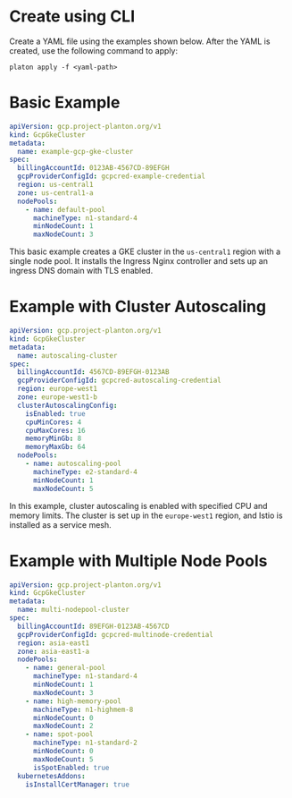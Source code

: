 # Create using CLI

Create a YAML file using the examples shown below. After the YAML is created, use the following command to apply:

```shell
platon apply -f <yaml-path>
```

# Basic Example

```yaml
apiVersion: gcp.project-planton.org/v1
kind: GcpGkeCluster
metadata:
  name: example-gcp-gke-cluster
spec:
  billingAccountId: 0123AB-4567CD-89EFGH
  gcpProviderConfigId: gcpcred-example-credential
  region: us-central1
  zone: us-central1-a
  nodePools:
    - name: default-pool
      machineType: n1-standard-4
      minNodeCount: 1
      maxNodeCount: 3
```

This basic example creates a GKE cluster in the `us-central1` region with a single node pool. It installs the Ingress
Nginx controller and sets up an ingress DNS domain with TLS enabled.

# Example with Cluster Autoscaling

```yaml
apiVersion: gcp.project-planton.org/v1
kind: GcpGkeCluster
metadata:
  name: autoscaling-cluster
spec:
  billingAccountId: 4567CD-89EFGH-0123AB
  gcpProviderConfigId: gcpcred-autoscaling-credential
  region: europe-west1
  zone: europe-west1-b
  clusterAutoscalingConfig:
    isEnabled: true
    cpuMinCores: 4
    cpuMaxCores: 16
    memoryMinGb: 8
    memoryMaxGb: 64
  nodePools:
    - name: autoscaling-pool
      machineType: e2-standard-4
      minNodeCount: 1
      maxNodeCount: 5
```

In this example, cluster autoscaling is enabled with specified CPU and memory limits. The cluster is set up in the
`europe-west1` region, and Istio is installed as a service mesh.

# Example with Multiple Node Pools

```yaml
apiVersion: gcp.project-planton.org/v1
kind: GcpGkeCluster
metadata:
  name: multi-nodepool-cluster
spec:
  billingAccountId: 89EFGH-0123AB-4567CD
  gcpProviderConfigId: gcpcred-multinode-credential
  region: asia-east1
  zone: asia-east1-a
  nodePools:
    - name: general-pool
      machineType: n1-standard-4
      minNodeCount: 1
      maxNodeCount: 3
    - name: high-memory-pool
      machineType: n1-highmem-8
      minNodeCount: 0
      maxNodeCount: 2
    - name: spot-pool
      machineType: n1-standard-2
      minNodeCount: 0
      maxNodeCount: 5
      isSpotEnabled: true
  kubernetesAddons:
    isInstallCertManager: true
```
